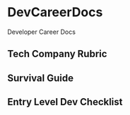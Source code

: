 # DevCareerDocs
Developer Career Docs

## Tech Company Rubric

## Survival Guide

## Entry Level Dev Checklist

